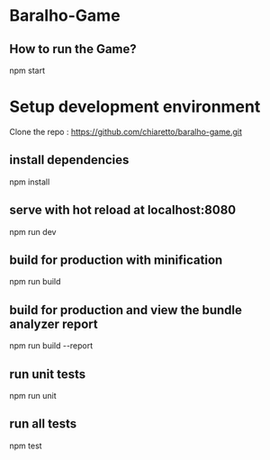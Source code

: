 # Baralho-Game

## How to run the Game?
npm start

# Setup development environment
Clone the repo : 
https://github.com/chiaretto/baralho-game.git


## install dependencies
npm install

## serve with hot reload at localhost:8080
npm run dev

## build for production with minification
npm run build

## build for production and view the bundle analyzer report
npm run build --report

## run unit tests
npm run unit

## run all tests
npm test
